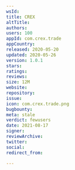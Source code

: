 ```yaml
---
wsId: 
title: CREX
altTitle: 
authors: 
users: 100
appId: com.crex.trade
appCountry: 
released: 2020-05-20
updated: 2020-05-26
version: 1.0.1
stars: 
ratings: 
reviews: 
size: 12M
website: 
repository: 
issue: 
icon: com.crex.trade.png
bugbounty: 
meta: stale
verdict: fewusers
date: 2021-08-17
signer: 
reviewArchive: 
twitter: 
social: 
redirect_from: 

---
```


